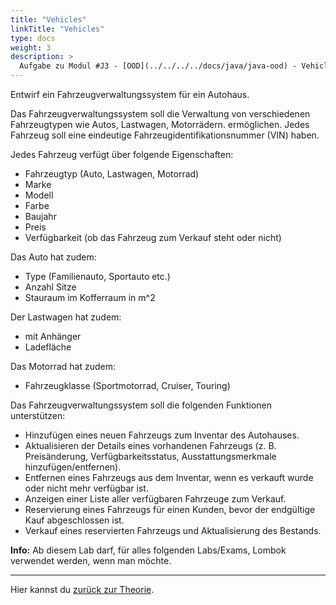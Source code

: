 ```yaml
---
title: "Vehicles"
linkTitle: "Vehicles"
type: docs
weight: 3
description: >
  Aufgabe zu Modul #J3 - [OOD](../../../../docs/java/java-ood) - Vehicles
---
```


Entwirf ein Fahrzeugverwaltungssystem für ein Autohaus.

Das Fahrzeugverwaltungssystem soll die Verwaltung von verschiedenen Fahrzeugtypen wie Autos, Lastwagen, Motorrädern. ermöglichen.
Jedes Fahrzeug soll eine eindeutige Fahrzeugidentifikationsnummer (VIN) haben.

Jedes Fahrzeug verfügt über folgende Eigenschaften:

- Fahrzeugtyp (Auto, Lastwagen, Motorrad)
- Marke
- Modell
- Farbe
- Baujahr
- Preis
- Verfügbarkeit (ob das Fahrzeug zum Verkauf steht oder nicht)

Das Auto hat zudem:

- Type (Familienauto, Sportauto etc.)
- Anzahl Sitze
- Stauraum im Kofferraum in m^2

Der Lastwagen hat zudem:

- mit Anhänger
- Ladefläche

Das Motorrad hat zudem:

- Fahrzeugklasse (Sportmotorrad, Cruiser, Touring)

Das Fahrzeugverwaltungssystem soll die folgenden Funktionen unterstützen:

- Hinzufügen eines neuen Fahrzeugs zum Inventar des Autohauses.
- Aktualisieren der Details eines vorhandenen Fahrzeugs (z. B. Preisänderung, Verfügbarkeitsstatus, Ausstattungsmerkmale hinzufügen/entfernen).
- Entfernen eines Fahrzeugs aus dem Inventar, wenn es verkauft wurde oder nicht mehr verfügbar ist.
- Anzeigen einer Liste aller verfügbaren Fahrzeuge zum Verkauf.
- Reservierung eines Fahrzeugs für einen Kunden, bevor der endgültige Kauf abgeschlossen ist.
- Verkauf eines reservierten Fahrzeugs und Aktualisierung des Bestands.

**Info:** Ab diesem Lab darf, für alles folgenden Labs/Exams, Lombok verwendet werden, wenn man möchte.

---

Hier kannst du [zurück zur Theorie](../../../../docs/java/java-ood).
